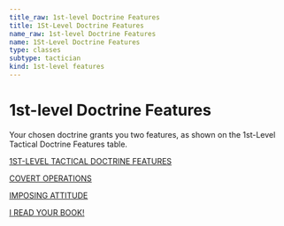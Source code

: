 ```yaml
---
title_raw: 1st-level Doctrine Features
title: 1St-Level Doctrine Features
name_raw: 1st-level Doctrine Features
name: 1St-Level Doctrine Features
type: classes
subtype: tactician
kind: 1st-level features
---
```


# 1st-level Doctrine Features

Your chosen doctrine grants you two features, as shown on the 1st-Level Tactical Doctrine Features table.

[1ST-LEVEL TACTICAL DOCTRINE FEATURES](./1st-Level%20Tactical%20Doctrine%20Features.md)

[COVERT OPERATIONS](./Covert%20Operations.md)

[IMPOSING ATTITUDE](./Imposing%20Attitude.md)

[I READ YOUR BOOK!](./I%20Read%20Your%20Book.md)
